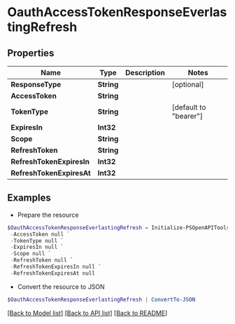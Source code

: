 # OauthAccessTokenResponseEverlastingRefresh
## Properties

Name | Type | Description | Notes
------------ | ------------- | ------------- | -------------
**ResponseType** | **String** |  | [optional] 
**AccessToken** | **String** |  | 
**TokenType** | **String** |  | [default to "bearer"]
**ExpiresIn** | **Int32** |  | 
**Scope** | **String** |  | 
**RefreshToken** | **String** |  | 
**RefreshTokenExpiresIn** | **Int32** |  | 
**RefreshTokenExpiresAt** | **Int32** |  | 

## Examples

- Prepare the resource
```powershell
$OauthAccessTokenResponseEverlastingRefresh = Initialize-PSOpenAPIToolsOauthAccessTokenResponseEverlastingRefresh  -ResponseType null `
 -AccessToken null `
 -TokenType null `
 -ExpiresIn null `
 -Scope null `
 -RefreshToken null `
 -RefreshTokenExpiresIn null `
 -RefreshTokenExpiresAt null
```

- Convert the resource to JSON
```powershell
$OauthAccessTokenResponseEverlastingRefresh | ConvertTo-JSON
```

[[Back to Model list]](../README.md#documentation-for-models) [[Back to API list]](../README.md#documentation-for-api-endpoints) [[Back to README]](../README.md)

